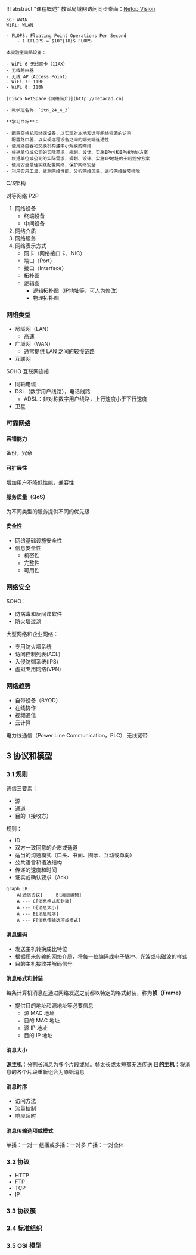!!! abstract "课程概述"
    教室局域网访问同步桌面：[Netop Vision](http://192.168.3.3)

    5G: WWAN
    WiFi: WLAN

    - FLOPS: Floating Point Operations Per Second
        - 1 EFLOPS = $10^{18}$ FLOPS

    本实验室网络设备：

    - WiFi 6 无线网卡（11AX）
    - 无线路由器
    - 无线 AP（Access Point）
    - WiFi 7: 11BE
    - WiFi 8: 11BN

    [Cisco NetSpace《网络简介》](http://netacad.cn)

    - 教学班名称：`itn_24_4_3`

    **学习目标**：

    - 配置交换机和终端设备，以实现对本地和远程网络资源的访问
    - 配置路由器，以实现远程设备之间的端到端连通性
    - 使用路由器和交换机构建中小规模的网络
    - 根据单位或公司的实际需求，规划、设计、实施IPv4和IPv6地址方案
    - 根据单位或公司的实际需求，规划、设计、实施IP地址的子网划分方案
    - 使用安全最佳实践配置网络，保护网络安全
    - 利用实用工具，监测网络性能、分析网络流量、进行网络故障排除

C/S架构

对等网络 P2P

1. 网络设备
      - 终端设备
      - 中间设备
2. 网络介质
3. 网络服务
4. 网络表示方式
    - 网卡（网络接口卡，NIC）
    - 端口（Port）
    - 接口（Interface）
    - 拓扑图
    - 逻辑图
        - 逻辑拓扑图（IP地址等，可人为修改）
        - 物理拓扑图

### 网络类型

- 局域网（LAN）
    - 高速
- 广域网（WAN）
    - 通常提供 LAN 之间的较慢链路
- 互联网

SOHO 互联网连接

- 同轴电缆
- DSL（数字用户线路），电话线路
    - ADSL：非对称数字用户线路，上行速度小于下行速度
- 卫星

### 可靠网络

#### 容错能力

备份，冗余

#### 可扩展性

增加用户不降低性能，兼容性

#### 服务质量（QoS）

为不同类型的服务提供不同的优先级

#### 安全性

- 网络基础设施安全性
- 信息安全性
    - 机密性
    - 完整性
    - 可用性

### 网络安全

SOHO：

- 防病毒和反间谍软件
- 防火墙过滤

大型网络和企业网络：

- 专用防火墙系统
- 访问控制列表(ACL)
- 入侵防御系统(IPS)
- 虚拟专用网络(VPN)

### 网络趋势

- 自带设备（BYOD）
- 在线协作
- 视频通信
- 云计算

电力线通信（Power Line Communication，PLC）
无线宽带

## 3 协议和模型

### 3.1 规则

通信三要素：

- 源
- 通道
- 目的（接收方）

规则：

- ID
- 双方一致同意的介质或通道
- 适当的沟通模式（口头、书面、图示、互动或单向）
- 公共语言和语法结构
- 传递的速度和时间
- 证实或确认要求（Ack）

```mermaid
graph LR
    A[通信协议] --- B[消息编码]
    A --- C[消息格式和封装]
    A --- D[消息大小]
    A --- E[消息时序]
    A --- F[消息传输选项或模式]
```

#### 消息编码

- 发送主机转换成比特位
- 根据用来传输的网络介质，将每一位编码成电子脉冲、光波或电磁波的样式
- 目的主机接收并解码信号

#### 消息格式和封装

每条计算机消息在通过网络发送之前都以特定的格式封装，称为**帧（Frame）**

- 提供目的地址和源地址等必要信息
    - 源 MAC 地址
    - 目的 MAC 地址
    - 源 IP 地址
    - 目的 IP 地址

#### 消息大小

**源主机**：分割长消息为多个片段或帧。帧太长或太短都无法传送
**目的主机**：将消息的各个片段重新组合为原始消息

#### 消息时序

- 访问方法
- 流量控制
- 响应超时

#### 消息传输选项或模式

单播：一对一
组播或多播：一对多
广播：一对全体

### 3.2 协议

- HTTP
- FTP
- TCP
- IP

### 3.3 协议簇

### 3.4 标准组织

### 3.5 OSI 模型